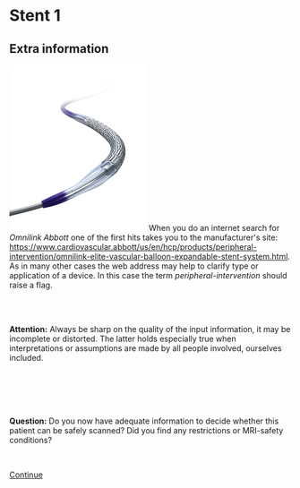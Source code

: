 # Stent 1

## Extra information
![](OLE_hero.png)
When you do an internet search for *Omnilink Abbott* one of the first hits takes you to the manufacturer's site: https://www.cardiovascular.abbott/us/en/hcp/products/peripheral-intervention/omnilink-elite-vascular-balloon-expandable-stent-system.html.
 As in many other cases the web address may help to clarify type or application of a device. In this case the term *peripheral-intervention* should raise a flag.
 
<br>
<br>

**Attention:** Always be sharp on the quality of the input information, it may be incomplete or distorted. The latter holds especially true when 
interpretations or assumptions are made by all people involved, ourselves included.


<br>
<br>
<br>
<br>

**Question:** Do you now have adequate information to decide whether this patient can be safely scanned?
Did you find any restrictions or MRI-safety conditions?

<br>

[Continue](case_part3.md)
